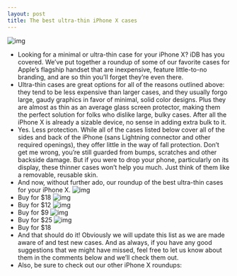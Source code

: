 ```yaml
---
layout: post
title: The best ultra-thin iPhone X cases
---
```

![img](http://media.idownloadblog.com/wp-content/uploads/2018/04/thin-cases.png)
* Looking for a minimal or ultra-thin case for your iPhone X? iDB has you covered. We’ve put together a roundup of some of our favorite cases for Apple’s flagship handset that are inexpensive, feature little-to-no branding, and are so thin you’ll forget they’re even there.
* Ultra-thin cases are great options for all of the reasons outlined above: they tend to be less expensive than larger cases, and they usually forgo large, gaudy graphics in favor of minimal, solid color designs. Plus they are almost as thin as an average glass screen protector, making them the perfect solution for folks who dislike large, bulky cases. After all the iPhone X is already a sizable device, no sense in adding extra bulk to it.
* Yes. Less protection. While all of the cases listed below cover all of the sides and back of the iPhone (sans Lightning connector and other required openings), they offer little in the way of fall protection. Don’t get me wrong, you’re still guarded from bumps, scratches and other backside damage. But if you were to drop your phone, particularly on its display, these thinner cases won’t help you much. Just think of them like a removable, reusable skin.
* And now, without further ado, our roundup of the best ultra-thin cases for your iPhone X.
![img](http://media.idownloadblog.com/wp-content/uploads/2018/04/tote.jpg)
* Buy for $18
![img](http://media.idownloadblog.com/wp-content/uploads/2018/04/spigen.jpg)
* Buy for $12
![img](http://media.idownloadblog.com/wp-content/uploads/2018/04/tozo.jpg)
* Buy for $9
![img](http://media.idownloadblog.com/wp-content/uploads/2018/04/peel.png)
* Buy for $25
![img](http://media.idownloadblog.com/wp-content/uploads/2018/04/cau.jpg)
* Buy for $18
* And that should do it! Obviously we will update this list as we are made aware of and test new cases. And as always, if you have any good suggestions that we might have missed, feel free to let us know about them in the comments below and we’ll check them out.
* Also, be sure to check out our other iPhone X roundups:

